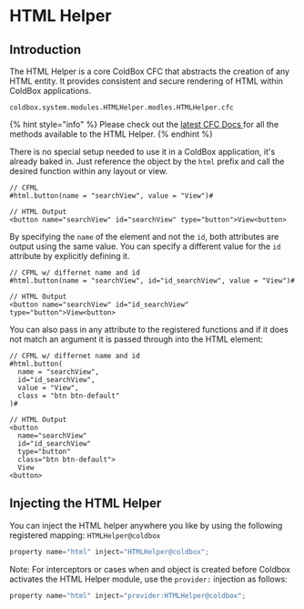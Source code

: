 # HTML Helper

## Introduction

The HTML Helper is a core ColdBox CFC that abstracts the creation of any HTML entity. It provides consistent and secure rendering of HTML within ColdBox applications.

```text
coldbox.system.modules.HTMLHelper.modles.HTMLHelper.cfc
```

{% hint style="info" %}
Please check out the [latest CFC Docs ](http://apidocs.ortussolutions.com/coldbox/current)for all the methods available to the HTML Helper.
{% endhint %}

There is no special setup needed to use it in a ColdBox application, it's already baked in. Just reference the object by the `html` prefix and call the desired function within any layout or view.

```markup
// CFML
#html.button(name = "searchView", value = "View")#

// HTML Output
<button name="searchView" id="searchView" type="button">View<button>
```

By specifying the `name` of the element and not the `id`, both attributes are output using the same value. You can specify a different value for the `id` attribute by explicitly defining it.

```markup
// CFML w/ differnet name and id
#html.button(name = "searchView", id="id_searchView", value = "View")#

// HTML Output
<button name="searchView" id="id_searchView" type="button">View<button>
```

You can also pass in any attribute to the registered functions and if it does not match an argument it is passed through into the HTML element:

```markup
// CFML w/ differnet name and id
#html.button(
  name = "searchView", 
  id="id_searchView",
  value = "View",
  class = "btn btn-default"
)#

// HTML Output
<button 
  name="searchView" 
  id="id_searchView" 
  type="button" 
  class="btn btn-default">
  View
<button>
```

## Injecting the HTML Helper

You can inject the HTML helper anywhere you like by using the following registered mapping: `HTMLHelper@coldbox`

```javascript
property name="html" inject="HTMLHelper@coldbox";
```

Note: For interceptors or cases when and object is created before Coldbox activates the HTML Helper module, use the `provider:` injection as follows:

```javascript
property name="html" inject="provider:HTMLHelper@coldbox"; 
```



